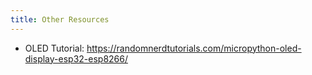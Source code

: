 ```yaml
---
title: Other Resources
---
```


* OLED Tutorial: <https://randomnerdtutorials.com/micropython-oled-display-esp32-esp8266/>